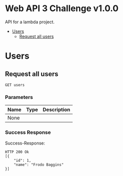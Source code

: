 # Web API 3 Challenge v1.0.0

API for a lambda project.

- [Users](#users)
	- [Request all users](#request-all-users)
	


# Users

## Request all users



	GET users


### Parameters

| Name    | Type      | Description                          |
|---------|-----------|--------------------------------------|
| None			| 			|  							|

### Success Response

Success-Response:

```
HTTP 200 Ok
[{
    "id": 1,
    "name": "Frodo Baggins"
}]
```

